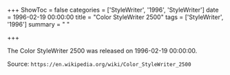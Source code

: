 +++
ShowToc = false
categories = ['StyleWriter', '1996', 'StyleWriter']
date = 1996-02-19 00:00:00
title = "Color StyleWriter 2500"
tags = ['StyleWriter', '1996']
summary = " "

+++

The Color StyleWriter 2500 was released on 1996-02-19 00:00:00.

Source: `https://en.wikipedia.org/wiki/Color_StyleWriter_2500`


